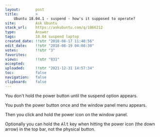 ```yaml
---
layout:       post
title:        >
    Ubuntu 18.04.1 - suspend - how's it supposed to operate?
site:         Ask Ubuntu
stack_url:    https://askubuntu.com/q/1066212
type:         Answer
tags:         18.04 suspend laptop
created_date: !!str "2018-08-17 11:48:56"
edit_date:    !!str "2018-08-19 04:08:30"
votes:        !!str "3"
favorites:    
views:        !!str "831"
accepted:     
uploaded:     !!str "2021-12-31 14:57:34"
toc:          false
navigation:   false
clipboard:    false
---
```


You don't hold the power button until the suspend option appears.

You push the power button once and the window panel menu appears.

Then you click and hold the power icon on the window panel.

Optionally you can hold the <kbd>Alt</kbd> key when hitting the power icon (the down arrow) in the top bar, not the physical button.
